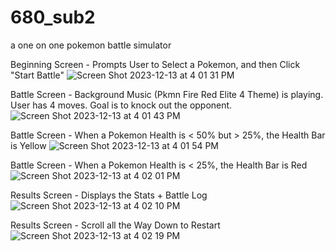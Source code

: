 # 680_sub2

a one on one pokemon battle simulator 

Beginning Screen - Prompts User to Select a Pokemon, and then Click "Start Battle"
![Screen Shot 2023-12-13 at 4 01 31 PM](https://github.com/ethan-vocal/680_sub2/assets/100170993/5d59be51-9fa5-4056-a6bb-8f8d194b458f)

Battle Screen - Background Music (Pkmn Fire Red Elite 4 Theme) is playing. User has 4 moves. Goal is to knock out the opponent.
![Screen Shot 2023-12-13 at 4 01 43 PM](https://github.com/ethan-vocal/680_sub2/assets/100170993/95da94f6-6540-4742-8f6e-9eea9a8a1c8a)

Battle Screen - When a Pokemon Health is < 50% but > 25%, the Health Bar is Yellow
![Screen Shot 2023-12-13 at 4 01 54 PM](https://github.com/ethan-vocal/680_sub2/assets/100170993/f0190d5a-2a29-48ba-9d1c-6dd730729077)

Battle Screen - When a Pokemon Health is < 25%, the Health Bar is Red
![Screen Shot 2023-12-13 at 4 02 01 PM](https://github.com/ethan-vocal/680_sub2/assets/100170993/246b2dda-d0cb-441d-9300-7ee3a951d142)

Results Screen - Displays the Stats + Battle Log
![Screen Shot 2023-12-13 at 4 02 10 PM](https://github.com/ethan-vocal/680_sub2/assets/100170993/97cb1ad1-05cf-46fb-b39a-3f93447a2263)

Results Screen - Scroll all the Way Down to Restart
![Screen Shot 2023-12-13 at 4 02 19 PM](https://github.com/ethan-vocal/680_sub2/assets/100170993/b628371c-2d6e-4f8a-ad67-054dd5cfa8e5)

